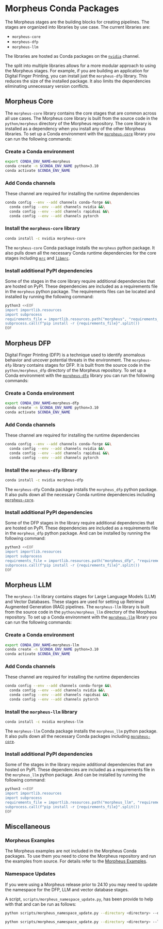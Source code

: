 <!--
SPDX-FileCopyrightText: Copyright (c) 2024, NVIDIA CORPORATION & AFFILIATES. All rights reserved.
SPDX-License-Identifier: Apache-2.0

Licensed under the Apache License, Version 2.0 (the "License");
you may not use this file except in compliance with the License.
You may obtain a copy of the License at

http://www.apache.org/licenses/LICENSE-2.0

Unless required by applicable law or agreed to in writing, software
distributed under the License is distributed on an "AS IS" BASIS,
WITHOUT WARRANTIES OR CONDITIONS OF ANY KIND, either express or implied.
See the License for the specific language governing permissions and
limitations under the License.
-->

# Morpheus Conda Packages
The Morpheus stages are the building blocks for creating pipelines. The stages are organized into libraries by use case. The current libraries are:
- `morpheus-core`
- `morpheus-dfp`
- `morpheus-llm`

The  libraries are hosted as Conda packages on the [`nvidia`](https://anaconda.org/nvidia/) channel.

The split into multiple libraries allows for a more modular approach to using the Morpheus stages. For example, if you are building an application for Digital Finger Printing, you can install just the `morpheus-dfp` library. This reduces the size of the installed package. It also limits the dependencies eliminating unnecessary version conflicts.


## Morpheus Core
The `morpheus-core` library contains the core stages that are common across all use cases. The Morpheus core library is built from the source code in the `python/morpheus` directory of the Morpheus repository. The core library is installed as a dependency when you install any of the other Morpheus libraries.
To set up a Conda environment with the [`morpheus-core`](https://anaconda.org/nvidia/morpheus-core) library you can run the following commands:
### Create a Conda environment
```bash
export CONDA_ENV_NAME=morpheus
conda create -n $CONDA_ENV_NAME python=3.10
conda activate $CONDA_ENV_NAME
```
### Add Conda channels
These channel are required for installing the runtime dependencies
```bash
conda config --env --add channels conda-forge &&\
  conda config --env --add channels nvidia &&\
  conda config --env --add channels rapidsai &&\
  conda config --env --add channels pytorch
```
### Install the `morpheus-core` library
```bash
conda install -c nvidia morpheus-core
```
The `morpheus-core` Conda package installs the `morpheus` python package. It also pulls down all the necessary Conda runtime dependencies for the core stages including [`mrc`](https://anaconda.org/nvidia/mrc) and [`libmrc`](https://anaconda.org/nvidia/libmrc).
### Install additional PyPI dependencies
Some of the stages in the core library require additional dependencies that are hosted on PyPI. These dependencies are included as a requirements file in the `morpheus` python package. The requirements files can be located and installed by running the following command:
```bash
python3 <<EOF
import importlib.resources
import subprocess
requirements_file = importlib.resources.path("morpheus", "requirements_morpheus_core.txt")
subprocess.call(f"pip install -r {requirements_file}".split())
EOF
```

## Morpheus DFP
Digital Finger Printing (DFP) is a technique used to identify anomalous behavior and uncover potential threats in the environment​. The `morpheus-dfp` library contains stages for DFP. It is built from the source code in the `python/morpheus_dfp` directory of the Morpheus repository. To set up a Conda environment with the [`morpheus-dfp`](https://anaconda.org/nvidia/morpheus-dfp) library you can run the following commands:
### Create a Conda environment
```bash
export CONDA_ENV_NAME=morpheus-dfp
conda create -n $CONDA_ENV_NAME python=3.10
conda activate $CONDA_ENV_NAME
```
### Add Conda channels
These channel are required for installing the runtime dependencies
```bash
conda config --env --add channels conda-forge &&\
  conda config --env --add channels nvidia &&\
  conda config --env --add channels rapidsai &&\
  conda config --env --add channels pytorch
```
### Install the `morpheus-dfp` library
```bash
conda install -c nvidia morpheus-dfp
```
The `morpheus-dfp` Conda package installs the `morpheus_dfp` python package. It also pulls down all the necessary Conda runtime dependencies including [`morpheus-core`](https://anaconda.org/nvidia/morpheus-core).
### Install additional PyPI dependencies
Some of the DFP stages in the library require additional dependencies that are hosted on PyPI. These dependencies are included as a requirements file in the `morpheus_dfp` python package. And can be installed by running the following command:
```bash
python3 <<EOF
import importlib.resources
import subprocess
requirements_file = importlib.resources.path("morpheus_dfp", "requirements_morpheus_dfp.txt")
subprocess.call(f"pip install -r {requirements_file}".split())
EOF
```

## Morpheus LLM
The `morpheus-llm` library contains stages for Large Language Models (LLM) and  Vector Databases. These stages are used for setting up Retrieval Augmented Generation (RAG) pipelines. The `morpheus-llm` library is built from the source code in the `python/morpheus_llm` directory of the Morpheus repository.
To set up a Conda environment with the [`morpheus-llm`](https://anaconda.org/nvidia/morpheus-dfp) library you can run the following commands:
### Create a Conda environment
```bash
export CONDA_ENV_NAME=morpheus-llm
conda create -n $CONDA_ENV_NAME python=3.10
conda activate $CONDA_ENV_NAME
```
### Add Conda channels
These channel are required for installing the runtime dependencies
```bash
conda config --env --add channels conda-forge &&\
  conda config --env --add channels nvidia &&\
  conda config --env --add channels rapidsai &&\
  conda config --env --add channels pytorch
```
### Install the `morpheus-llm` library
```bash
conda install -c nvidia morpheus-llm
```
The `morpheus-llm` Conda package installs the `morpheus_llm` python package. It also pulls down all the necessary Conda packages including [`morpheus-core`](https://anaconda.org/nvidia/morpheus-core).
### Install additional PyPI dependencies
Some of the stages in the library require additional dependencies that are hosted on PyPI. These dependencies are included as a requirements file in the `morpheus_llm` python package. And can be installed by running the following command:
```bash
python3 <<EOF
import importlib.resources
import subprocess
requirements_file = importlib.resources.path("morpheus_llm", "requirements_morpheus_llm.txt")
subprocess.call(f"pip install -r {requirements_file}".split())
EOF
```

## Miscellaneous
### Morpheus Examples
The Morpheus examples are not included in the Morpheus Conda packages. To use them you need to clone the Morpheus repository and run the examples from source. For details refer to the [Morpheus Examples](./examples.md).

### Namespace Updates
If you were using a Morpheus release prior to 24.10 you may need to update the namespace for the DFP, LLM and vector database stages.

A script, `scripts/morpheus_namespace_update.py`, has been provide to help with that and can be run as follows:
```bash
python scripts/morpheus_namespace_update.py --directory <directory> --dfp
```
```bash
python scripts/morpheus_namespace_update.py --directory <directory> --llm
```
